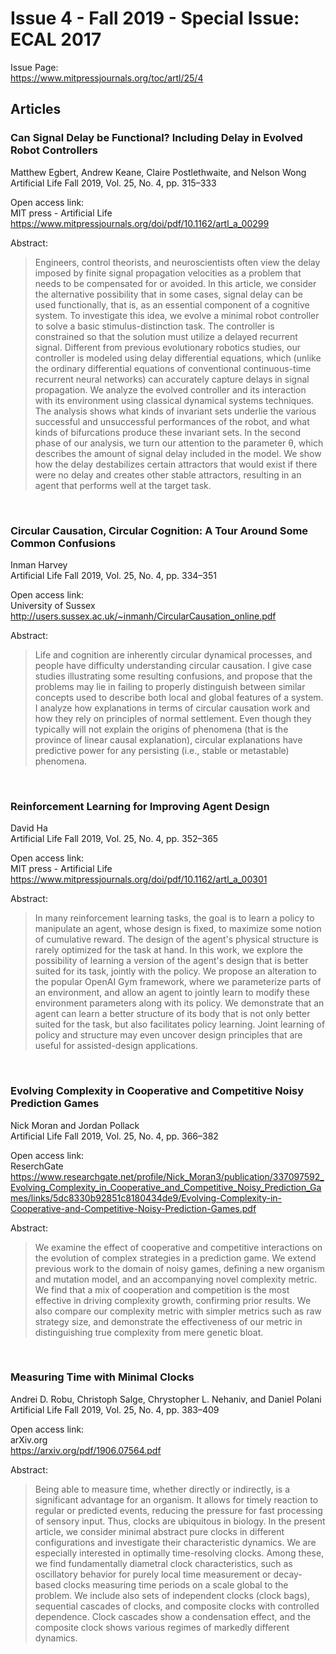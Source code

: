# Issue 4 - Fall 2019 - Special Issue: ECAL 2017  
Issue Page:  
https://www.mitpressjournals.org/toc/artl/25/4

## Articles  
### Can Signal Delay be Functional? Including Delay in Evolved Robot Controllers  
Matthew Egbert, Andrew Keane, Claire Postlethwaite, and Nelson Wong  
Artificial Life Fall 2019, Vol. 25, No. 4, pp. 315–333  

Open access link:  
MIT press - Artificial Life  
https://www.mitpressjournals.org/doi/pdf/10.1162/artl_a_00299

Abstract:  
> Engineers, control theorists, and neuroscientists often view the delay imposed by finite signal propagation velocities as a problem that needs to be compensated for or avoided. In this article, we consider the alternative possibility that in some cases, signal delay can be used functionally, that is, as an essential component of a cognitive system. To investigate this idea, we evolve a minimal robot controller to solve a basic stimulus-distinction task. The controller is constrained so that the solution must utilize a delayed recurrent signal. Different from previous evolutionary robotics studies, our controller is modeled using delay differential equations, which (unlike the ordinary differential equations of conventional continuous-time recurrent neural networks) can accurately capture delays in signal propagation. We analyze the evolved controller and its interaction with its environment using classical dynamical systems techniques. The analysis shows what kinds of invariant sets underlie the various successful and unsuccessful performances of the robot, and what kinds of bifurcations produce these invariant sets. In the second phase of our analysis, we turn our attention to the parameter θ, which describes the amount of signal delay included in the model. We show how the delay destabilizes certain attractors that would exist if there were no delay and creates other stable attractors, resulting in an agent that performs well at the target task.


<br>

### Circular Causation, Circular Cognition: A Tour Around Some Common Confusions
Inman Harvey  
Artificial Life Fall 2019, Vol. 25, No. 4, pp. 334–351  

Open access link:  
University of Sussex  
http://users.sussex.ac.uk/~inmanh/CircularCausation_online.pdf

Abstract:  
> Life and cognition are inherently circular dynamical processes, and people have difficulty understanding circular causation. I give case studies illustrating some resulting confusions, and propose that the problems may lie in failing to properly distinguish between similar concepts used to describe both local and global features of a system. I analyze how explanations in terms of circular causation work and how they rely on principles of normal settlement. Even though they typically will not explain the origins of phenomena (that is the province of linear causal explanation), circular explanations have predictive power for any persisting (i.e., stable or metastable) phenomena.


<br>

### Reinforcement Learning for Improving Agent Design  
David Ha  
Artificial Life Fall 2019, Vol. 25, No. 4, pp. 352–365  

Open access link:  
MIT press - Artificial Life   
https://www.mitpressjournals.org/doi/pdf/10.1162/artl_a_00301

Abstract:  
> In many reinforcement learning tasks, the goal is to learn a policy to manipulate an agent, whose design is fixed, to maximize some notion of cumulative reward. The design of the agent's physical structure is rarely optimized for the task at hand. In this work, we explore the possibility of learning a version of the agent's design that is better suited for its task, jointly with the policy. We propose an alteration to the popular OpenAI Gym framework, where we parameterize parts of an environment, and allow an agent to jointly learn to modify these environment parameters along with its policy. We demonstrate that an agent can learn a better structure of its body that is not only better suited for the task, but also facilitates policy learning. Joint learning of policy and structure may even uncover design principles that are useful for assisted-design applications.


<br>

### Evolving Complexity in Cooperative and Competitive Noisy Prediction Games  
Nick Moran and Jordan Pollack  
Artificial Life Fall 2019, Vol. 25, No. 4, pp. 366–382  

Open access link:  
ReserchGate  
https://www.researchgate.net/profile/Nick_Moran3/publication/337097592_Evolving_Complexity_in_Cooperative_and_Competitive_Noisy_Prediction_Games/links/5dc8330b92851c8180434de9/Evolving-Complexity-in-Cooperative-and-Competitive-Noisy-Prediction-Games.pdf

Abstract:  
> We examine the effect of cooperative and competitive interactions on the evolution of complex strategies in a prediction game. We extend previous work to the domain of noisy games, defining a new organism and mutation model, and an accompanying novel complexity metric. We find that a mix of cooperation and competition is the most effective in driving complexity growth, confirming prior results. We also compare our complexity metric with simpler metrics such as raw strategy size, and demonstrate the effectiveness of our metric in distinguishing true complexity from mere genetic bloat.


<br>

### Measuring Time with Minimal Clocks  
Andrei D. Robu, Christoph Salge, Chrystopher L. Nehaniv, and Daniel Polani  
Artificial Life Fall 2019, Vol. 25, No. 4, pp. 383–409  

Open access link:  
arXiv.org  
https://arxiv.org/pdf/1906.07564.pdf  

Abstract:  
> Being able to measure time, whether directly or indirectly, is a significant advantage for an organism. It allows for timely reaction to regular or predicted events, reducing the pressure for fast processing of sensory input. Thus, clocks are ubiquitous in biology. In the present article, we consider minimal abstract pure clocks in different configurations and investigate their characteristic dynamics. We are especially interested in optimally time-resolving clocks. Among these, we find fundamentally diametral clock characteristics, such as oscillatory behavior for purely local time measurement or decay-based clocks measuring time periods on a scale global to the problem. We include also sets of independent clocks (clock bags), sequential cascades of clocks, and composite clocks with controlled dependence. Clock cascades show a condensation effect, and the composite clock shows various regimes of markedly different dynamics.